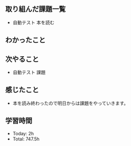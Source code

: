 ## 取り組んだ課題一覧
- 自動テスト 本を読む
## わかったこと
## 次やること
- 自動テスト 課題
## 感じたこと
- 本を読み終わったので明日からは課題をやっていきます。
## 学習時間
- Today: 2h
- Total: 747.5h